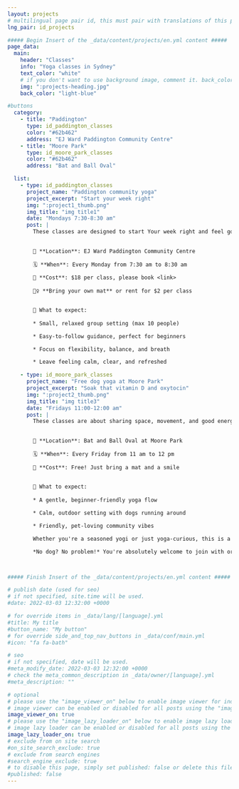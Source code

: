 ```yaml
---
layout: projects
# multilingual page pair id, this must pair with translations of this page. (This name must be unique)
lng_pair: id_projects

##### Begin Insert of the _data/content/projects/en.yml content #####
page_data:
  main:
    header: "Classes"
    info: "Yoga classes in Sydney"
    text_color: "white"
    # if you don't want to use background image, comment it. back_color will be activated.
    img: ":projects-heading.jpg"
    back_color: "light-blue"

#buttons
  category:
    - title: "Paddington"
      type: id_paddington_classes
      color: "#62b462"
      address: "EJ Ward Paddington Community Centre"
    - title: "Moore Park"
      type: id_moore_park_classes
      color: "#62b462"
      address: "Bat and Ball Oval"

  list:
    - type: id_paddington_classes
      project_name: "Paddington community yoga"
      project_excerpt: "Start your week right"
      img: ":project1_thumb.png"
      img_title: "img title1"
      date: "Mondays 7:30-8:30 am"
      post: |
        These classes are designed to start Your week right and feel good in your own skin.
        

        📍 **Location**: EJ Ward Paddington Community Centre
        
        🗓️ **When**: Every Monday from 7:30 am to 8:30 am
        
        💸 **Cost**: $18 per class, please book <link>
        
        🧘‍♀️ **Bring your own mat** or rent for $2 per class


        🌿 What to expect:
        
        * Small, relaxed group setting (max 10 people)

        * Easy-to-follow guidance, perfect for beginners

        * Focus on flexibility, balance, and breath

        * Leave feeling calm, clear, and refreshed

    - type: id_moore_park_classes
      project_name: "Free dog yoga at Moore Park"
      project_excerpt: "Soak that vitamin D and oxytocin"
      img: ":project2_thumb.png"
      img_title: "img title3"
      date: "Fridays 11:00-12:00 am"
      post: |
        These classes are about sharing space, movement, and good energy with your body and pup!
        

        📍 **Location**: Bat and Ball Oval at Moore Park 
        
        🗓️ **When**: Every Friday from 11 am to 12 pm
        
        💸 **Cost**: Free! Just bring a mat and a smile 

        
        🐾 What to expect:
        
        * A gentle, beginner-friendly yoga flow

        * Calm, outdoor setting with dogs running around

        * Friendly, pet-loving community vibes

        Whether you're a seasoned yogi or just yoga-curious, this is a light-hearted, community-focused way to unwind with your dog and meet other locals who love         movement and furry companions. All dogs welcome — big, small, sleepy, or silly. 

        *No dog? No problem!* You're absolutely welcome to join with or without a furry friend — it's all about connection and community.



##### Finish Insert of the _data/content/projects/en.yml content #####

# publish date (used for seo)
# if not specified, site.time will be used.
#date: 2022-03-03 12:32:00 +0000

# for override items in _data/lang/[language].yml
#title: My title
#button_name: "My button"
# for override side_and_top_nav_buttons in _data/conf/main.yml
#icon: "fa fa-bath"

# seo
# if not specified, date will be used.
#meta_modify_date: 2022-03-03 12:32:00 +0000
# check the meta_common_description in _data/owner/[language].yml
#meta_description: ""

# optional
# please use the "image_viewer_on" below to enable image viewer for individual pages or posts (_posts/ or [language]/_posts folders).
# image viewer can be enabled or disabled for all posts using the "image_viewer_posts: true" setting in _data/conf/main.yml.
image_viewer_on: true
# please use the "image_lazy_loader_on" below to enable image lazy loader for individual pages or posts (_posts/ or [language]/_posts folders).
# image lazy loader can be enabled or disabled for all posts using the "image_lazy_loader_posts: true" setting in _data/conf/main.yml.
image_lazy_loader_on: true
# exclude from on site search
#on_site_search_exclude: true
# exclude from search engines
#search_engine_exclude: true
# to disable this page, simply set published: false or delete this file
#published: false
---
```

